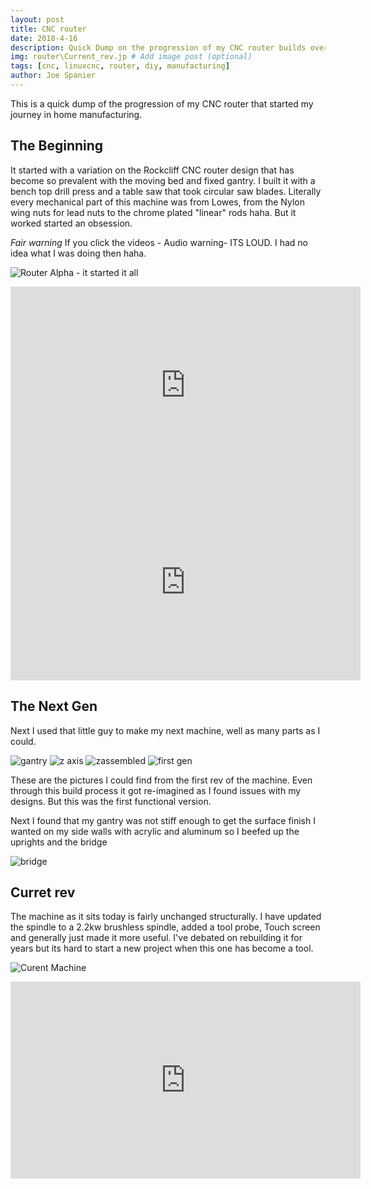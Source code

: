 ```yaml
---
layout: post
title: CNC router
date: 2018-4-16
description: Quick Dump on the progression of my CNC router builds over 10 yrs
img: router\Current_rev.jp # Add image post (optional)
tags: [cnc, linuxcnc, router, diy, manufacturing]
author: Joe Spanier
---
```


This is a quick dump of the progression of my CNC router that started my journey in home manufacturing.

The Beginning
------
It started with a variation on the Rockcliff CNC router design that has become so prevalent with the moving bed and fixed gantry. I built it with a bench top drill press and a table saw that took circular saw blades. Literally every mechanical part of this machine was from Lowes, from the Nylon wing nuts for lead nuts to the chrome plated "linear" rods haha. But it worked started an obsession.

*Fair warning*  If you click the videos - Audio warning- ITS LOUD. I had no idea what I was doing then haha.

![Router Alpha - it started it all](/assets/img/router/router1.jpg)

<iframe width="560" height="315" src="https://www.youtube.com/embed/DJcvTEHejpA" frameborder="0" allow="accelerometer; autoplay; encrypted-media; gyroscope; picture-in-picture" allowfullscreen></iframe>

<iframe width="560" height="315" src="https://www.youtube.com/embed/rh7oliLlN-Y" frameborder="0" allow="accelerometer; autoplay; encrypted-media; gyroscope; picture-in-picture" allowfullscreen></iframe>

The Next Gen
------
Next I used that little guy to make my next machine, well as many parts as I could.

![gantry](/assets/img/router/Gantry.jpg)
![z axis](/assets/img/router/z-1.jpg)
![zassembled](/assets/img/router/zassembled.jpg)
![first gen](/assets/img/router/First_rev.jpg)

These are the pictures I could find from the first rev of the machine. Even through this build process it got re-imagined as I found issues with my designs. But this was the first functional version.

Next I found that my gantry was not stiff enough to get the surface finish I wanted on my side walls with acrylic and aluminum so I beefed up the uprights and the bridge

![bridge](/assets/img/router/Bridgeupgrade.jpg)

Curret rev
------
The machine as it sits today is fairly unchanged structurally. I have updated the spindle to a 2.2kw brushless spindle, added a tool probe, Touch screen and generally just made it more useful. I've debated on rebuilding it for years but its hard to start a new project when this one has become a tool.

![Curent Machine](/assets/img/router/Current_rev.jpg)

<iframe width="560" height="315" src="https://www.youtube.com/embed/BQb2byV29nE" frameborder="0" allow="accelerometer; autoplay; encrypted-media; gyroscope; picture-in-picture" allowfullscreen></iframe>
